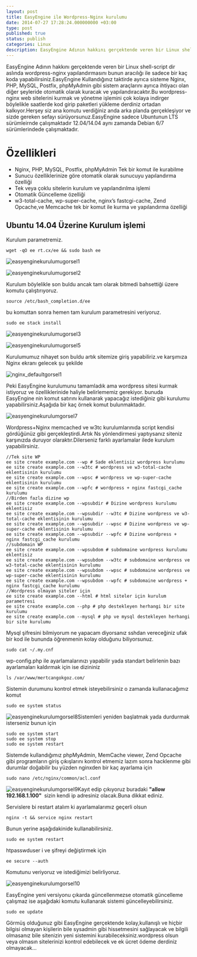 ```yaml
---
layout: post
title: EasyEngine ile Wordpress-Nginx kurulumu
date: 2014-07-27 17:28:24.000000000 +03:00
type: post
published: true
status: publish
categories: Linux
description: EasyEngine Adının hakkını gerçektende veren bir Linux shell-script dir aslında wordpress-nginx yapılandırmasını bunun aracılığı ile sadece bir kaç
---
```

EasyEngine Adının hakkını gerçektende veren bir Linux shell-script dir aslında wordpress-nginx yapılandırmasını bunun aracılığı ile sadece bir kaç koda yapabilirsiniz.EasyEngine Kullandığınız taktirde ayrıca sisteme Nginx, PHP, MySQL, Postfix, phpMyAdmin gibi sistem araçlarını ayrıca ihtiyacı olan diğer şeyleride otomatik olarak kuracak ve yapılandıracaktır.Bu wordpress-nginx web sitelerini kurmak ve yönetme işlemini çok kolaya indirger böylelikle saatlerde kod girip paketleri yükleme derdiniz ortadan kalkıyor.Herşey siz ana komutu verdiğiniz anda arka planda gerçekleşiyor ve sizde gereken sefayı sürüyorsunuz.EasyEngine sadece Ubuntunun LTS sürümleirnde çalışmaktadır 12.04/14.04 aynı zamanda Debian 6/7 sürümlerindede çalışmaktadır.

# Özellikleri

- Nginx, PHP, MySQL, Postfix, phpMyAdmin Tek bir komut ile kurabilme
- Sunucu özelliklerinize göre otomatik olarak sunucuyu yapılandırma özelliği
- Tek veya çoklu sitelerin kurulum ve yapılandırılma işlemi
- Otomatik Güncelleme özelliği
- w3-total-cache, wp-super-cache, nginx’s fastcgi-cache, Zend Opcache,ve Memcache tek bir komut ile kurma ve yapılandırma özelliği

## Ubuntu 14.04 Üzerine Kurulum işlemi

Kurulum parametremiz.

    wget -qO ee rt.cx/ee && sudo bash ee

![easyenginekurulumugorsel1](/assets/easyenginekurulumugorsel1.png)

![easyenginekurulumugorsel2](/assets/easyenginekurulumugorsel2.png)

Kurulum böylelikle son buldu ancak tam olarak bitmedi bahsettiği üzere komutu çalıştırıyoruz.

    source /etc/bash_completion.d/ee

bu komuttan sonra hemen tam kurulum parametresini veriyoruz.

    sudo ee stack install

![easyenginekurulumugorsel3](/assets/easyenginekurulumugorsel3.png)

![easyenginekurulumugorsel5](/assets/easyenginekurulumugorsel5.png)

Kurulumumuz nihayet son buldu artık sitemize giriş yapabiliriz.ve karşımıza Nginx ekranı gelecek şu şekilde

![nginx_defaultgorsel1](/assets/nginx_defaultgorsel1.png)

Peki EasyEngine kurulumunu tamamladık ama wordpress sitesi kurmak istiyoruz ve özelliklerinide haliyle belirlememiz gerekiyor. bunuda EasyEngine nin komut satırını kullanarak yapacağız istediğiniz gibi kurulumu yapabilirsiniz.Aşağıda bir kaç örnek komut bulunmaktadır.

![easyenginekurulumgorsel7](/assets/easyenginekurulumgorsel7-e1406468188445.png)

Wordpress+Nginx memcached ve w3tc kurulumlarınıda script kendisi gördüğünüz gibi gerçekleştirdi.Artık Ns yönlendirmesi yaptıysanız siteniz karşınızda duruyor olaraktır.Dilerseniz farklı ayarlamalar ilede kurulum yapabilirsiniz.

    //Tek site WP
    ee site create example.com --wp # Sade eklentisiz wordpress kurulumu
    ee site create example.com --w3tc # wordpress ve w3-total-cache eklentisinin kurulumu
    ee site create example.com --wpsc # wordpress ve wp-super-cache eklentisinin kurulumu
    ee site create example.com --wpfc # wordpress + nginx fastcgi_cache kurulumu
    //Birden fazla dizine wp
    ee site create example.com --wpsubdir # Dizine wordpress kurulumu eklentisiz
    ee site create example.com --wpsubdir --w3tc # Dizine wordpress ve w3-total-cache eklentisinin kurulumu
    ee site create example.com --wpsubdir --wpsc # Dizine wordpress ve wp-super-cache eklentisinin kurulumu
    ee site create example.com --wpsubdir --wpfc # Dizine wordpress + nginx fastcgi_cache kurulumu
    //subdomain WP
    ee site create example.com --wpsubdom # subdomaine wordpress kurulumu eklentisiz
    ee site create example.com --wpsubdom --w3tc # subdomaine wordpress ve w3-total-cache eklentisinin kurulumu
    ee site create example.com --wpsubdom --wpsc # subdomaine wordpress ve wp-super-cache eklentisinin kurulumu
    ee site create example.com --wpsubdom --wpfc # subdomaine wordpress + nginx fastcgi_cache kurulumu
    //Wordpress olmayan siteler için
    ee site create example.com --html # html siteler için kurulum parametresi
    ee site create example.com --php # php destekleyen herhangi bir site kurulumu
    ee site create example.com --mysql # php ve mysql destekleyen herhangi bir site kurulumu

Mysql şifresini bilmiyorum ne yapacam diyorsanız sshdan vereceğiniz ufak bir kod ile bununda öğrenmenin kolay olduğunu biliyorsunuz.

    sudo cat ~/.my.cnf

wp-config.php ile ayarlamalarınızı yapabilir yada standart belirlenin bazı ayarlamaları kaldırmak için ise dizininiz

    ls /var/www/mertcangokgoz.com/

Sistemin durumunu kontrol etmek isteyebilirsiniz o zamanda kullanacağımız komut

    sudo ee system status

![easyenginekurulumgorsel8](/assets/easyenginekurulumgorsel8.png)Sistemleri yeniden başlatmak yada durdurmak isterseniz bunun için

    sudo ee system start
    sudo ee system stop
    sudo ee system restart

Sistemde kullandığımız phpMyAdmin, MemCache viewer, Zend Opcache gibi programların giriş çıkışlarını kontrol etmemiz lazım sonra hacklenme gibi durumlar doğabilir bu yüzden nginxden bir kaç ayarlama için

    sudo nano /etc/nginx/common/acl.conf

![easyenginekurulumgorsel9](/assets/easyenginekurulumgorsel9.png)Kayıt edip çıkıyoruz buradaki **"allow 192.168.1.100"&nbsp;** sizin kendi ip adresiniz olacak.Buna dikkat ediniz.

Servislere bi restart atalım ki ayarlamalarımız geçerli olsun

    nginx -t && service nginx restart

Bunun yerine aşağıdakinide kullanabilirsiniz.

    sudo ee system restart

htpasswduser i ve şifreyi değiştirmek için

    ee secure --auth

Komutunu veriyoruz ve istediğimizi belirliyoruz.

![easyenginekurulumgorsel10](/assets/easyenginekurulumgorsel10.png)

EasyEngine yeni versiyonu çıkarda güncellenmezse otomatik güncelleme çalışmaz ise aşağıdaki komutu kullanarak sistemi güncelleyebilirsiniz.

    sudo ee update

Görmüş olduğunuz gibi EasyEngine gerçektende kolay,kullanışlı ve hiçbir bilgisi olmayan kişilerin bile sysadmin gibi hissetmesini sağlayacak ve bilgili olmasanız bile sitenizin yeni sistemini kurabileceksiniz.wordpress olsun veya olmasın sitelerinizi kontrol edebilecek ve ek ücret ödeme derdiniz olmayacak...
